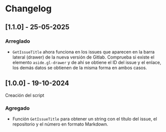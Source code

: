 # Changelog

## [1.1.0] - 25-05-2025

### Arreglado

- `GetIssueTitle` ahora funciona en los issues que aparecen en la barra lateral (drawer) de la nueva
  versión de Gitlab. Comprueba si existe el elemento `aside.gl-drawer` y de ahí se obtiene el ID del
  issue y el enlace, los demás datos se obtienen de la misma forma en ambos casos.

## [1.0.0] - 19-10-2024

Creación del script

### Agregado

- Función `GetIssueTitle` para obtener un string con el título del issue, el repositorio y el
  número en formato Markdown.